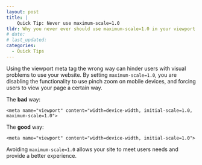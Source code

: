 ```yaml
---
layout: post
title: |
    Quick Tip: Never use maximum-scale=1.0
tldr: Why you never ever should use maximum-scale=1.0 in your viewport meta tag.
# date:
# last_updated:
categories:
  - Quick Tips
---
```

Using the viewport meta tag the wrong way can hinder users with visual problems to use your website. By setting `maximum-scale=1.0`, you are disabling the functionality to use pinch zoom on mobile devices, and forcing users to view your page a certain way.

The **bad** way:

    <meta name="viewport" content="width=device-width, initial-scale=1.0, maximum-scale=1.0">


The **good** way:

    <meta name="viewport" content="width=device-width, initial-scale=1.0">


Avoiding `maximum-scale=1.0` allows your site to meet users needs and provide a better experience.